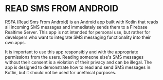 # READ SMS FROM ANDROID

RSFA (Read Sms From Android) is an Android app built with Kotlin that reads all incoming SMS messages and immediately sends them to a Firebase Realtime Server. This app is not intended for personal use, but rather for developers who want to integrate SMS messaging functionality into their own apps.

It is important to use this app responsibly and with the appropriate permissions from the users. Reading someone else's SMS messages without their consent is a violation of their privacy and can be illegal. The app is designed to demonstrate how to read and send SMS messages in Kotlin, but it should not be used for unethical purposes.
